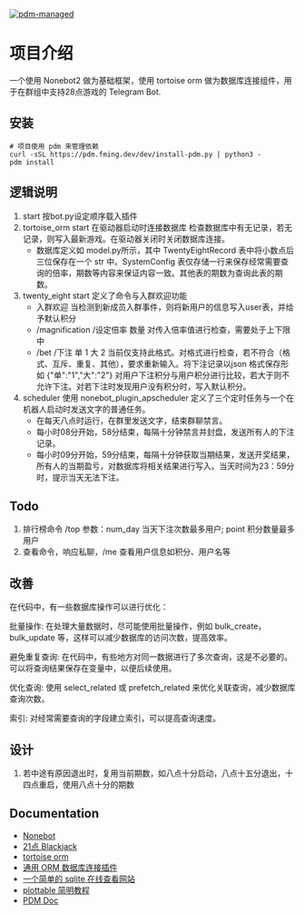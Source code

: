 [![pdm-managed](https://img.shields.io/badge/pdm-managed-blueviolet)](https://pdm.fming.dev)

# 项目介绍

一个使用 Nonebot2 做为基础框架，使用 tortoise orm 做为数据库连接组件，用于在群组中支持28点游戏的 Telegram Bot.

## 安装

	# 项目使用 pdm 来管理依赖
	curl -sSL https://pdm.fming.dev/dev/install-pdm.py | python3 -
	pdm install

## 逻辑说明

1. start 按bot.py设定顺序载入插件
2. tortoise_orm start 在驱动器启动时连接数据库 检查数据库中有无记录，若无记录，则写入最新游戏。在驱动器关闭时关闭数据库连接。
   - 数据库定义如 model.py所示，其中 TwentyEightRecord 表中将小数点后三位保存在一个 str 中。SystemConfig 表仅存储一行来保存经常需要查询的倍率，期数等内容来保证内容一致。其他表的期数为查询此表的期数。
3. twenty_eight start 定义了命令与入群欢迎功能
   - 入群欢迎 当检测到新成员入群事件，则将新用户的信息写入user表，并给予默认积分
   - /magnification /设定倍率 数量  对传入倍率值进行检查，需要处于上下限中
   - /bet /下注 单 1 大 2 当前仅支持此格式。对格式进行检查，若不符合（格式、互斥、重复、其他），要求重新输入。将下注记录以json 格式保存形如
{"单":"1","大":"2"}  对用户下注积分与用户积分进行比较，若大于则不允许下注。对若下注时发现用户没有积分时，写入默认积分。
4. scheduler 使用 nonebot_plugin_apscheduler 定义了三个定时任务与一个在机器人启动时发送文字的普通任务。
   - 在每天八点时运行，在群里发送文字，结束群聊禁言。
   - 每小时08分开始，58分结束，每隔十分钟禁言并封盘，发送所有人的下注记录。
   - 每小时09分开始，59分结束，每隔十分钟获取当期结果，发送开奖结果，所有人的当期盈亏，对数据库将相关结果进行写入。当天时间为23：59分时，提示当天无法下注。

## Todo

1. 排行榜命令 /top 参数：num_day 当天下注次数最多用户; point 积分数量最多用户
2. 查看命令，响应私聊，/me 查看用户信息如积分、用户名等


## 改善

在代码中，有一些数据库操作可以进行优化：

批量操作: 在处理大量数据时，尽可能使用批量操作，例如 bulk_create，bulk_update 等，这样可以减少数据库的访问次数，提高效率。

避免重复查询: 在代码中，有些地方对同一数据进行了多次查询，这是不必要的。可以将查询结果保存在变量中，以便后续使用。

优化查询: 使用 select_related 或 prefetch_related 来优化关联查询，减少数据库查询次数。

索引: 对经常需要查询的字段建立索引，可以提高查询速度。


## 设计
1. 若中途有原因退出时，复用当前期数，如八点十分启动，八点十五分退出，十四点重启，使用八点十分的期数

## Documentation

- [Nonebot](https://v2.nonebot.dev/)
- [21点 Blackjack](https://hub.fgit.ml/yaowan233/nonebot-plugin-blackjack)
- [tortoise orm](https://tortoise.github.io/reference.html)
- [通用 ORM 数据库连接插件](https://hub.fgit.ml/kexue-z/nonebot-plugin-tortoise-orm/tree/master)
- [一个简单的 sqlite 在线查看网站](https://sqliteviewer.app)
- [plottable 简明教程](https://www.cnblogs.com/feffery/p/17086814.html)
- [PDM Doc](https://pdm.fming.dev/latest/)